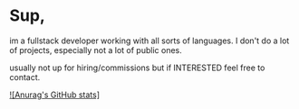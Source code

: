 # Sup, 

im a fullstack developer working with all sorts of languages. I don't do a lot of projects, especially not a lot of public ones.


usually not up for hiring/commissions but if INTERESTED feel free to contact.

[![Anurag's GitHub stats]](https://github-readme-stats.vercel.app/api?username=zLancx&show_icons=true&theme=dark#gh-dark-mode-only)

